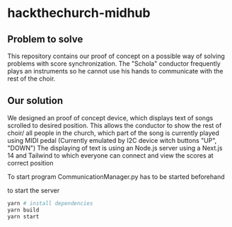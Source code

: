 # hackthechurch-midhub

## Problem to solve
This repository contains our proof of concept on a possible way of solving problems with score synchronization. The "Schola" conductor frequently plays an instruments so he cannot use his hands to communicate with the rest of the choir. 

## Our solution
We designed an proof of concept device, which displays text of songs scrolled to desired position. This allows the conductor to show the rest of choir/ all people in the church, which part of the song is currently played using MIDI pedal (Currently emulated by I2C device witch buttons "UP", "DOWN")
The displaying of text is using an Node.js server using a Next.js 14 and Tailwind to which everyone can connect and view the scores at correct position

To start
program CommunicationManager.py has to be started beforehand

to start the server
```sh
yarn # install dependencies
yarn build
yarn start
```
